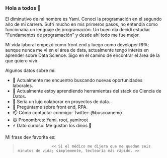 ### Hola a todos 👋

El diminutivo de mi nombre es Yami. Conocí la programación en el segundo año de mi carrera. Sufrí mucho en mis primeros pasos, no entendía como funcionaba un lenguaje de programación. Un buen día decidí estudiar "Fundamentos de programación" y desde ahí todo me fue mejor.

Mi vida laboral empezó como front end y luego como developer RPA; aunque nunca me vi en el área de data, actualmente tengo interés en aprender sobre Data Science. Sigo en el camino de encontrar el área de la que quiero vivir. 

Algunos datos sobre mí:

- 🔭 Actualmente me encuentro buscando nuevas oportunidades laborales.
- 🌱 Actualmente estoy aprendiendo herramientas del stack de Ciencia de Datos.
- 👯 Sería un lujo colaborar en proyectos de data.
- 💬 Pregúntame sobre front end, RPA.
- 📫 Cómo contactar conmigo: Twitter: @buscoanemo
- 😄 Pronombres: Yami, root, yamiroot
- ⚡ Dato curioso: Me gustan los dinos 🦖 

Mi frase dev favorita es:
>                    << Si el médico me dijera que me quedan seis minutos de vida; simplemente, teclearía más rápido. >>

